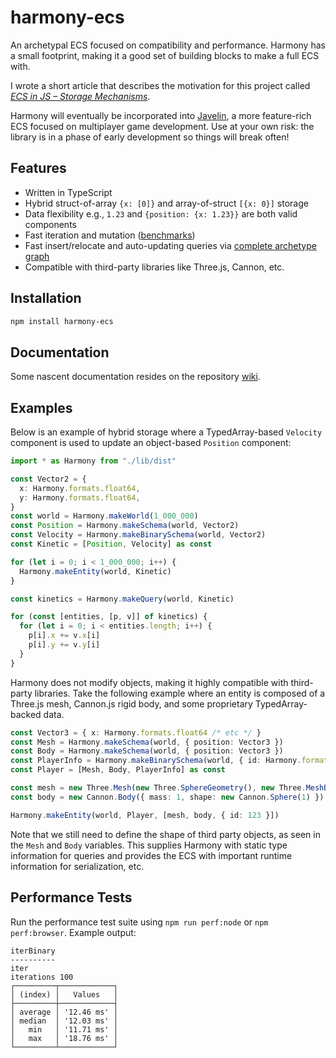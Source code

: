 # harmony-ecs

An archetypal ECS focused on compatibility and performance. Harmony has a small footprint, making it a good set of building blocks to make a full ECS with.

I wrote a short article that describes the motivation for this project called _[ECS in JS – Storage Mechanisms](https://javelin.hashnode.dev/ecs-in-js-storage-mechanisms)_.

Harmony will eventually be incorporated into [Javelin](https://github.com/3mcd/javelin), a more feature-rich ECS focused on multiplayer game development. Use at your own risk: the library is in a phase of early development so things will break often!

## Features

- Written in TypeScript
- Hybrid struct-of-array `{x: [0]}` and array-of-struct `[{x: 0}]` storage
- Data flexibility e.g., `1.23` and `{position: {x: 1.23}}` are both valid components
- Fast iteration and mutation ([benchmarks](https://github.com/3mcd/ecs-benchmark/tree/harmony-ecs))
- Fast insert/relocate and auto-updating queries via [complete archetype graph](./graph.png)
- Compatible with third-party libraries like Three.js, Cannon, etc.

## Installation

```sh
npm install harmony-ecs
```

## Documentation

Some nascent documentation resides on the repository [wiki](https://github.com/3mcd/harmony-ecs/wiki).

## Examples

Below is an example of hybrid storage where a TypedArray-based `Velocity` component is used to update an object-based `Position` component:

```ts
import * as Harmony from "./lib/dist"

const Vector2 = {
  x: Harmony.formats.float64,
  y: Harmony.formats.float64,
}
const world = Harmony.makeWorld(1_000_000)
const Position = Harmony.makeSchema(world, Vector2)
const Velocity = Harmony.makeBinarySchema(world, Vector2)
const Kinetic = [Position, Velocity] as const

for (let i = 0; i < 1_000_000; i++) {
  Harmony.makeEntity(world, Kinetic)
}

const kinetics = Harmony.makeQuery(world, Kinetic)

for (const [entities, [p, v]] of kinetics) {
  for (let i = 0; i < entities.length; i++) {
    p[i].x += v.x[i]
    p[i].y += v.y[i]
  }
}
```

Harmony does not modify objects, making it highly compatible with third-party libraries. Take the following example where an entity is composed of a Three.js mesh, Cannon.js rigid body, and some proprietary TypedArray-backed data.

```ts
const Vector3 = { x: Harmony.formats.float64 /* etc */ }
const Mesh = Harmony.makeSchema(world, { position: Vector3 })
const Body = Harmony.makeSchema(world, { position: Vector3 })
const PlayerInfo = Harmony.makeBinarySchema(world, { id: Harmony.formats.uint32 })
const Player = [Mesh, Body, PlayerInfo] as const

const mesh = new Three.Mesh(new Three.SphereGeometry(), new Three.MeshBasicMaterial())
const body = new Cannon.Body({ mass: 1, shape: new Cannon.Sphere(1) })

Harmony.makeEntity(world, Player, [mesh, body, { id: 123 }])
```

Note that we still need to define the shape of third party objects, as seen in the `Mesh` and `Body` variables. This supplies Harmony with static type information for queries and provides the ECS with important runtime information for serialization, etc.

## Performance Tests

Run the performance test suite using `npm run perf:node` or `npm perf:browser`. Example output:

```
iterBinary
----------
iter
iterations 100
┌─────────┬────────────┐
│ (index) │   Values   │
├─────────┼────────────┤
│ average │ '12.46 ms' │
│ median  │ '12.03 ms' │
│   min   │ '11.71 ms' │
│   max   │ '18.76 ms' │
└─────────┴────────────┘
```
